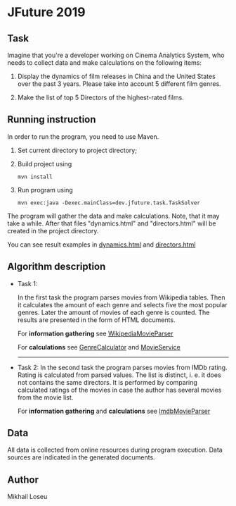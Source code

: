 # JFuture 2019

## Task
Imagine that you're a developer working on Cinema Analytics System, who needs to collect data and make calculations on the following items:

1. Display the dynamics of film releases in China and the United States over the past 3 years. Please take into account 5 different film genres.

2. Make the list of top 5 Directors of the highest-rated films.

## Running instruction
In order to run the program, you need to use Maven.

1. Set current directory to project directory;

2. Build project using

    ```
    mvn install
    ```

2. Run program using 

    ```
    mvn exec:java -Dexec.mainClass=dev.jfuture.task.TaskSolver
    ```

The program will gather the data and make calculations. Note, that it may take a while.
After that files "dynamics.html" and "directors.html" will be created in the project directory. 

You can see result examples in [dynamics.html](dynamics.html) and [directors.html](directors.html)

## Algorithm description
* Task 1:

    In the first task the program parses movies from Wikipedia tables.
    Then it calculates the amount of each genre and selects five the most popular genres.
    Later the amount of movies of each genre is counted. The results are presented in the form of HTML documents.
    
    For **information gathering** see [WikipediaMovieParser](src/main/java/dev/jfuture/task/parser/wikipedia/WikipediaMovieParser.java)
    
    For **calculations** see [GenreCalculator](src/main/java/dev/jfuture/task/calculator/GenreCalculator.java) and
    [MovieService](src/main/java/dev/jfuture/task/service/MovieService.java)
    
    ---
    
* Task 2:
    In the second task the program parses movies from IMDb rating.
    Rating is calculated from parsed values.
    The list is distinct, i. e. it does not contains the same directors.
    It is performed by comparing calculated ratings of the movies
    in case the author has several movies from the movie list.
    
    For **information gathering** and **calculations** see [ImdbMovieParser](src/main/java/dev/jfuture/task/parser/imdb/ImdbMovieParser.java)
    
## Data
All data is collected from online resources during program execution. 
Data sources are indicated in the generated documents.

## Author
Mikhail Loseu